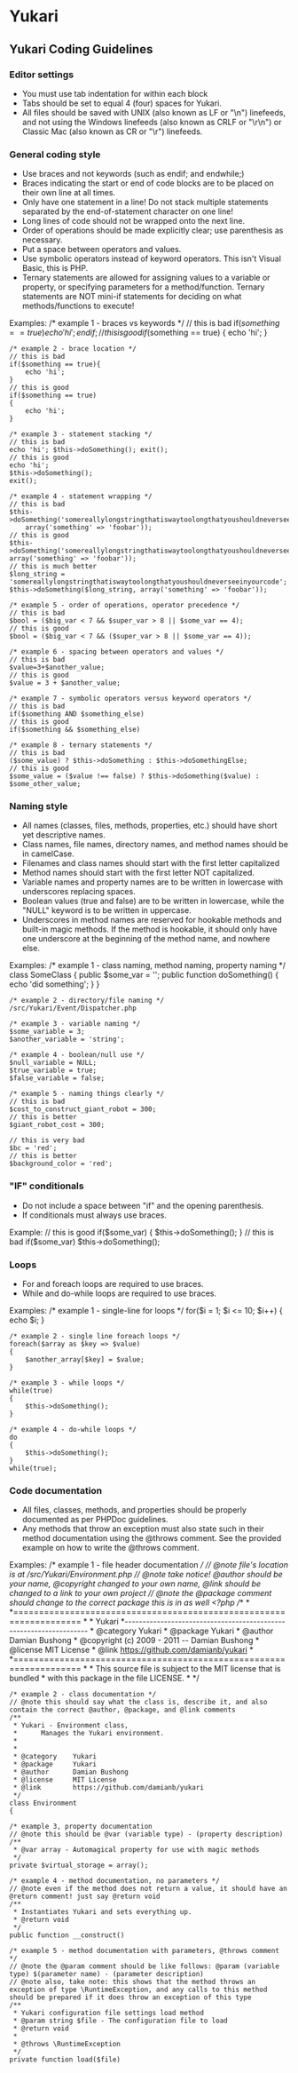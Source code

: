 # Yukari

## Yukari Coding Guidelines

### Editor settings

* You must use tab indentation for within each block
* Tabs should be set to equal 4 (four) spaces for Yukari.
* All files should be saved with UNIX (also known as LF or "\n") linefeeds, and not using the Windows linefeeds (also known as CRLF or "\r\n") or Classic Mac (also known as CR or "\r") linefeeds.

### General coding style

* Use braces and not keywords (such as endif; and endwhile;)
* Braces indicating the start or end of code blocks are to be placed on their own line at all times.
* Only have one statement in a line!  Do not stack multiple statements separated by the end-of-statement character on one line!
* Long lines of code should not be wrapped onto the next line.
* Order of operations should be made explicitly clear; use parenthesis as necessary.
* Put a space between operators and values.
* Use symbolic operators instead of keyword operators.  This isn't Visual Basic, this is PHP.
* Ternary statements are allowed for assigning values to a variable or property, or specifying parameters for a method/function.  Ternary statements are NOT mini-if statements for deciding on what methods/functions to execute!

Examples:
	/* example 1 - braces vs keywords */
	// this is bad
	if($something == true)
		echo 'hi';
	endif;
	// this is good
	if($something == true)
	{
		echo 'hi';
	}

	/* example 2 - brace location */
	// this is bad
	if($something == true){
		echo 'hi';
	}
	// this is good
	if($something == true)
	{
		echo 'hi';
	}

	/* example 3 - statement stacking */
	// this is bad
	echo 'hi'; $this->doSomething(); exit();
	// this is good
	echo 'hi';
	$this->doSomething();
	exit();

	/* example 4 - statement wrapping */
	// this is bad
	$this->doSomething('somereallylongstringthatiswaytoolongthatyoushouldneverseeinyourcode',
		array('something' => 'foobar'));
	// this is good
	$this->doSomething('somereallylongstringthatiswaytoolongthatyoushouldneverseeinyourcode', array('something' => 'foobar'));
	// this is much better
	$long_string = 'somereallylongstringthatiswaytoolongthatyoushouldneverseeinyourcode';
	$this->doSomething($long_string, array('something' => 'foobar'));

	/* example 5 - order of operations, operator precedence */
	// this is bad
	$bool = ($big_var < 7 && $super_var > 8 || $some_var == 4);
	// this is good
	$bool = ($big_var < 7 && ($super_var > 8 || $some_var == 4));

	/* example 6 - spacing between operators and values */
	// this is bad
	$value=3+$another_value;
	// this is good
	$value = 3 + $another_value;

	/* example 7 - symbolic operators versus keyword operators */
	// this is bad
	if($something AND $something_else)
	// this is good
	if($something && $something_else)

	/* example 8 - ternary statements */
	// this is bad
	($some_value) ? $this->doSomething : $this->doSomethingElse;
	// this is good
	$some_value = ($value !== false) ? $this->doSomething($value) : $some_other_value;

### Naming style
* All names (classes, files, methods, properties, etc.) should have short yet descriptive names.
* Class names, file names, directory names, and method names should be in camelCase.
* Filenames and class names should start with the first letter capitalized
* Method names should start with the first letter NOT capitalized.
* Variable names and property names are to be written in lowercase with underscores replacing spaces.
* Boolean values (true and false) are to be written in lowercase, while the "NULL" keyword is to be written in uppercase.
* Underscores in method names are reserved for hookable methods and built-in magic methods.  If the method is hookable, it should only have one underscore at the beginning of the method name, and nowhere else.

Examples:
	/* example 1 - class naming, method naming, property naming */
	class SomeClass
	{
		public $some_var = '';
		public function doSomething()
		{
			echo 'did something';
		}
	}

	/* example 2 - directory/file naming */
	/src/Yukari/Event/Dispatcher.php

	/* example 3 - variable naming */
	$some_variable = 3;
	$another_variable = 'string';

	/* example 4 - boolean/null use */
	$null_variable = NULL;
	$true_variable = true;
	$false_variable = false;

	/* example 5 - naming things clearly */
	// this is bad
	$cost_to_construct_giant_robot = 300;
	// this is better
	$giant_robot_cost = 300;

	// this is very bad
	$bc = 'red';
	// this is better
	$background_color = 'red';


### "IF" conditionals

* Do not include a space between "if" and the opening parenthesis.
* If conditionals must always use braces.

Example:
	// this is good
	if($some_var)
	{
		$this->doSomething();
	}
	// this is bad
	if($some_var)
		$this->doSomething();

### Loops

* For and foreach loops are required to use braces.
* While and do-while loops are required to use braces.

Examples:
	/* example 1 - single-line for loops */
	for($i = 1;  $i <= 10; $i++)
	{
		echo $i;
	}

	/* example 2 - single line foreach loops */
	foreach($array as $key => $value)
	{
		$another_array[$key] = $value;
	}

	/* example 3 - while loops */
	while(true)
	{
		$this->doSomething();
	}

	/* example 4 - do-while loops */
	do
	{
		$this->doSomething();
	}
	while(true);

### Code documentation

* All files, classes, methods, and properties should be properly documented as per PHPDoc guidelines.
* Any methods that throw an exception must also state such in their method documentation using the @throws comment.  See the provided example on how to write the @throws comment.

Examples:
	/* example 1 - file header documentation */
	// @note file's location is at /src/Yukari/Environment.php
	// @note take notice! @author should be your name, @copyright changed to your own name, @link should be changed to a link to your own project
	// @note the @package comment should change to the correct package this is in as well
	<?php
	/**
	 *
	 *===================================================================
	 *
	 *  Yukari
	 *-------------------------------------------------------------------
	 * @category    Yukari
	 * @package     Yukari
	 * @author      Damian Bushong
	 * @copyright   (c) 2009 - 2011 -- Damian Bushong
	 * @license     MIT License
	 * @link        https://github.com/damianb/yukari
	 *
	 *===================================================================
	 *
	 * This source file is subject to the MIT license that is bundled
	 * with this package in the file LICENSE.
	 *
	 */

	/* example 2 - class documentation */
	// @note this should say what the class is, describe it, and also contain the correct @author, @package, and @link comments
	/**
	 * Yukari - Environment class,
	 *      Manages the Yukari environment.
	 *
	 *
	 * @category    Yukari
	 * @package     Yukari
	 * @author      Damian Bushong
	 * @license     MIT License
	 * @link        https://github.com/damianb/yukari
	 */
	class Environment
	{

	/* example 3, property documentation
	// @note this should be @var (variable type) - (property description)
	/**
	 * @var array - Automagical property for use with magic methods
	 */
	private $virtual_storage = array();

	/* example 4 - method documentation, no parameters */
	// @note even if the method does not return a value, it should have an @return comment! just say @return void
	/**
	 * Instantiates Yukari and sets everything up.
	 * @return void
	 */
	public function __construct()

	/* example 5 - method documentation with parameters, @throws comment */
	// @note the @param comment should be like follows: @param (variable type) $(parameter name) - (parameter description)
	// @note also, take note: this shows that the method throws an exception of type \RuntimeException, and any calls to this method should be prepared if it does throw an exception of this type
	/**
	 * Yukari configuration file settings load method
	 * @param string $file - The configuration file to load
	 * @return void
	 *
	 * @throws \RuntimeException
	 */
	private function load($file)
